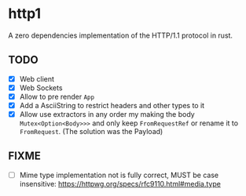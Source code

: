 # http1

A zero dependencies implementation of the HTTP/1.1 protocol in rust.

## TODO

- [x] Web client
- [x] Web Sockets
- [x] Allow to pre render `App`
- [x] Add a AsciiString to restrict headers and other types to it
- [x] Allow use extractors in any order my making the body `Mutex<Option<Body>>>` and only keep `FromRequestRef` or rename it to `FromRequest`. (The solution was the Payload)

## FIXME

- [ ] Mime type implementation not is fully correct, MUST be case insensitive: <https://httpwg.org/specs/rfc9110.html#media.type>
